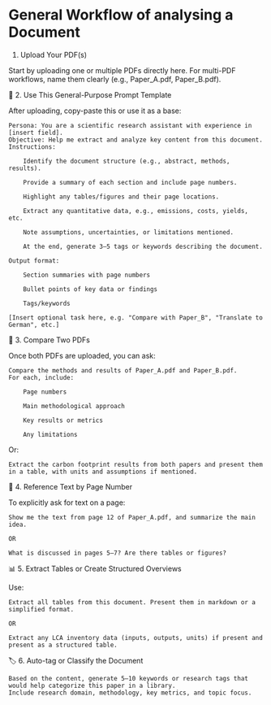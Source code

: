 # General Workflow of analysing a Document
1. Upload Your PDF(s)

Start by uploading one or multiple PDFs directly here. For multi-PDF workflows, name them clearly (e.g., Paper_A.pdf, Paper_B.pdf).

🧩 2. Use This General-Purpose Prompt Template

After uploading, copy-paste this or use it as a base:

    Persona: You are a scientific research assistant with experience in [insert field].
    Objective: Help me extract and analyze key content from this document.
    Instructions:

        Identify the document structure (e.g., abstract, methods, results).

        Provide a summary of each section and include page numbers.

        Highlight any tables/figures and their page locations.

        Extract any quantitative data, e.g., emissions, costs, yields, etc.

        Note assumptions, uncertainties, or limitations mentioned.

        At the end, generate 3–5 tags or keywords describing the document.

    Output format:

        Section summaries with page numbers

        Bullet points of key data or findings

        Tags/keywords

    [Insert optional task here, e.g. "Compare with Paper_B", "Translate to German", etc.]

🔄 3. Compare Two PDFs

Once both PDFs are uploaded, you can ask:

    Compare the methods and results of Paper_A.pdf and Paper_B.pdf.
    For each, include:

        Page numbers

        Main methodological approach

        Key results or metrics

        Any limitations

Or:

    Extract the carbon footprint results from both papers and present them in a table, with units and assumptions if mentioned.

📌 4. Reference Text by Page Number

To explicitly ask for text on a page:

    Show me the text from page 12 of Paper_A.pdf, and summarize the main idea.

    OR

    What is discussed in pages 5–7? Are there tables or figures?

📊 5. Extract Tables or Create Structured Overviews

Use:

    Extract all tables from this document. Present them in markdown or a simplified format.

    OR

    Extract any LCA inventory data (inputs, outputs, units) if present and present as a structured table.

🏷️ 6. Auto-tag or Classify the Document

    Based on the content, generate 5–10 keywords or research tags that would help categorize this paper in a library.
    Include research domain, methodology, key metrics, and topic focus.

